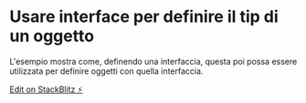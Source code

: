 # Usare interface per definire il tip di un oggetto

L'esempio mostra come, definendo una interfaccia, questa poi possa essere utilizzata per definire oggetti con quella interfaccia.

[Edit on StackBlitz ⚡️](https://stackblitz.com/edit/typescript-sswinterface)